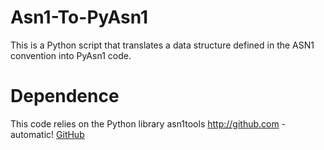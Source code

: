 # Asn1-To-PyAsn1
This is a Python script that translates a data structure defined in the ASN1 convention into PyAsn1 code. 

# Dependence
This code relies on the Python library asn1tools http://github.com - automatic!
[GitHub](http://github.com)

